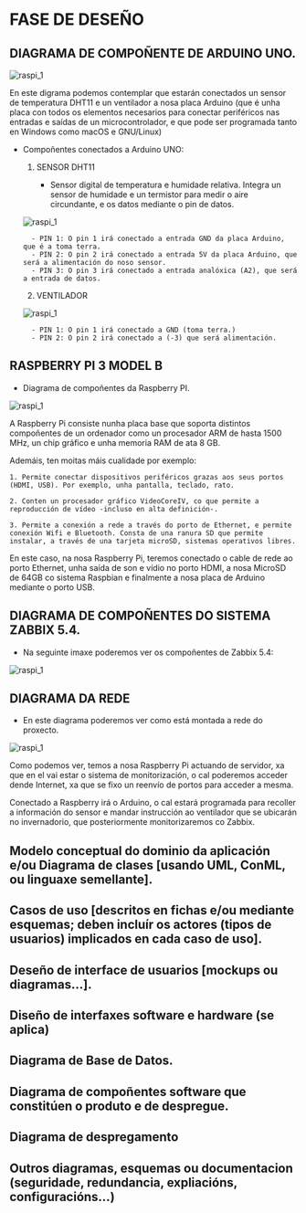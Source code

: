 # FASE DE DESEÑO

## DIAGRAMA DE COMPOÑENTE DE ARDUINO UNO.


![raspi_1](doc/img/imaxes-deseno/dese1.png)


En este digrama podemos contemplar que estarán conectados un sensor de temperatura DHT11 e un ventilador a nosa placa Arduino (que é unha placa con todos os elementos necesarios para conectar periféricos nas entradas e saídas de un microcontrolador, e que pode ser programada tanto en Windows como macOS e GNU/Linux)

- Compoñentes conectados a Arduino UNO:

    1. SENSOR DHT11

        - Sensor digital de temperatura e humidade relativa. Integra un sensor de humidade e un termistor para medir o aire circundante, e os datos mediante o pin de datos.

    ![raspi_1](doc/img/imaxes-deseno/dese2.png)

        - PIN 1: O pin 1 irá conectado a entrada GND da placa Arduino, que é a toma terra.
        - PIN 2: O pin 2 irá conectado a entrada 5V da placa Arduino, que será a alimentación do noso sensor.
        - PIN 3: O pin 3 irá conectado a entrada analóxica (A2), que será a entrada de datos.

    2. VENTILADOR

    ![raspi_1](doc/img/imaxes-deseno/dese3.png)

        - PIN 1: O pin 1 irá conectado a GND (toma terra.)
        - PIN 2: O pin 2 irá conectado a (-3) que será alimentación.

## RASPBERRY PI 3 MODEL B


- Diagrama de compoñentes da Raspberry PI.


 ![raspi_1](doc/img/imaxes-deseno/dese4.png)


A Raspberry Pi consiste nunha placa base que soporta distintos compoñentes de un ordenador como un procesador ARM de hasta 1500 MHz, un chip gráfico e unha memoria RAM de ata 8 GB.

Ademáis, ten moitas máis cualidade por exemplo:

    1. Permite conectar dispositivos periféricos grazas aos seus portos (HDMI, USB). Por exemplo, unha pantalla, teclado, rato.

    2. Conten un procesador gráfico VideoCoreIV, co que permite a reproducción de vídeo -incluso en alta definición-.

    3. Permite a conexión a rede a través do porto de Ethernet, e permite conexión Wifi e Bluetooth. Consta de una ranura SD que permite instalar, a través de una tarjeta microSD, sistemas operativos libres.


En este caso, na nosa Raspberry Pi, teremos conectado o cable de rede ao porto Ethernet, unha saída de son e vídio no porto HDMI, a nosa MicroSD de 64GB co sistema Raspbian e finalmente a nosa placa de Arduino mediante o porto USB.


## DIAGRAMA DE COMPOÑENTES DO SISTEMA ZABBIX 5.4.


- Na seguinte imaxe poderemos ver os compoñentes de Zabbix 5.4:

 ![raspi_1](doc/img/imaxes-deseno/dese6.png)


## DIAGRAMA DA REDE 

- En este diagrama poderemos ver como está montada a rede do proxecto.


 ![raspi_1](doc/img/imaxes-deseno/dese5.png)


Como podemos ver, temos a nosa Raspberry Pi actuando de servidor, xa que en el vai estar o sistema de monitorización, o cal poderemos acceder dende Internet, xa que se fixo un reenvío de portos para acceder a mesma.

Conectado a Raspberry irá o Arduino, o cal estará programada para recoller a información do sensor e mandar instrucción ao ventilador que se ubicarán no invernadorio, que posteriormente monitorizaremos co Zabbix.





















## Modelo conceptual do dominio da aplicación e/ou Diagrama de clases [usando UML, ConML, ou linguaxe semellante].

## Casos de uso [descritos en fichas e/ou mediante esquemas; deben incluír os actores (tipos de usuarios) implicados en cada caso de uso].

## Deseño de interface de usuarios [mockups ou diagramas...].

## Diseño de interfaxes software e hardware (se aplica)

## Diagrama de Base de Datos.

## Diagrama de compoñentes software que constitúen o produto e de despregue.

## Diagrama de despregamento

## Outros diagramas, esquemas ou documentacion (seguridade, redundancia, expliacións, configuracións...)

